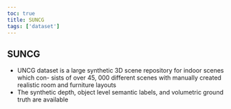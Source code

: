 ```yaml
---
toc: true
title: SUNCG
tags: ['dataset']
---
```


## SUNCG
- UNCG dataset is a large synthetic 3D scene repository for indoor scenes which con- sists of over 45, 000 different scenes with manually created realistic room and furniture layouts 
- The synthetic depth, object level semantic labels, and volumetric ground truth are available



